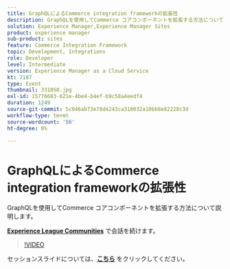 ```yaml
---
title: GraphQLによるCommerce integration frameworkの拡張性
description: GraphQLを使用してCommerce コアコンポーネントを拡張する方法について説明します。 このセッションは、Adobe Developers Live コンテンツイベントの一環として提供されました。
solution: Experience Manager,Experience Manager Sites
product: experience manager
sub-product: sites
feature: Commerce Integration Framework
topic: Development, Integrations
role: Developer
level: Intermediate
version: Experience Manager as a Cloud Service
kt: 7187
type: Event
thumbnail: 331850.jpg
exl-id: 15776683-621e-4be4-b4ef-b9c58a4eedf4
duration: 1249
source-git-commit: 5c946ab73e78d4243ca310032a10bb8e82228c3d
workflow-type: tm+mt
source-wordcount: '56'
ht-degree: 0%

---
```


# GraphQLによるCommerce integration frameworkの拡張性

GraphQLを使用してCommerce コアコンポーネントを拡張する方法について説明します。

**[Experience League Communities](https://adobe.ly/36Yd3v6)** で会話を続けます。

>[!VIDEO](https://video.tv.adobe.com/v/331850/?quality=12&learn=on&hidetitle=true)

セッションスライドについては、**[こちら](/help/adobe-developers-live/assets/cif-extensibility-graphql.pdf)** をクリックしてください。
